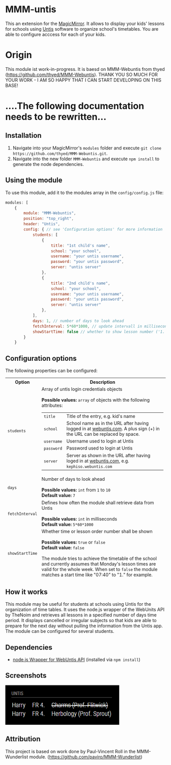 
# MMM-untis
This an extension for the [MagicMirror](https://github.com/MichMich/MagicMirror). It allows to display your kids' lessons for schools using [Untis](https://www.untis.at) software to organize school's timetables. You are able to configure acccess for each of your kids.

# Origin
This module ist work-in-progress. It is baesd on MMM-Webuntis from thyed (https://github.com/thyed/MMM-Webuntis). THANK YOU SO MUCH FOR YOUR WORK - I AM SO HAPPY THAT I CAN START DEVELOPING ON THIS BASE!

# ....The following documentation needs to be rewritten...

## Installation
1. Navigate into your MagicMirror's `modules` folder and execute `git clone https://github.com/thyed/MMM-Webuntis.git`.
2. Navigate into the new folder `MMM-Webuntis` and execute `npm install` to generate the node dependencies.

## Using the module

To use this module, add it to the modules array in the `config/config.js` file:
```javascript
modules: [
	{
		module: "MMM-Webuntis",
		position: "top_right",
		header: "Untis",
		config: { // see 'Configuration options' for more information
			students: [
				{
					title: "1st child's name",
					school: "your school",
					username: "your untis username",
					password: "your untis password",
					server: "untis server"
				},
				{
					title: "2nd child's name",
					school: "your school",
					username: "your untis username",
					password: "your untis password",
					server: "untis server"
				},
			],
			days: 1, // number of days to look ahead
			fetchInterval: 5*60*1000, // update intervall in milliseconds
			showStartTime: false // whether to show lesson number ('1.') or time ('07:40')
		}
	}
```

## Configuration options

The following properties can be configured:


<table width="100%">
	<thead>
		<tr>
			<th>Option</th>
			<th width="100%">Description</th>
		</tr>
	<thead>
		<tr>
			<td><code>students</code></td>
			<td>
				Array of untis login credentials objects</br></br>
				<b>Possible values:</b> <code>array</code> of objects with the following attributes:
				<table>
					<tr>
						<td><code>title</code></td>
						<td>Title of the entry, e.g. kid's name</td>
					</tr>
					<tr>
						<td><code>school</code></td>
						<td>School name as in the URL after having logged in at <a href="https://webuntis.com/">webuntis.com</a>. A plus sign (+) in the URL can be replaced by space.</td>
					</tr>
					<tr>
						<td><code>username</code></td>
						<td>Username used to login at Untis</td>
					</tr>
					<tr>
						<td><code>password</code></td>
						<td>Password used to login at Untis</td>
					</tr>
					<tr>
						<td><code>server</code></td>
						<td>Server as shown in the URL after having loged in at <a href="https://webuntis.com/">webuntis.com</a>, e.g. <code>kephiso.webuntis.com</code>
				</table>
			</td>
		</tr>
		<tr>
			<td><code>days</code></td>
			<td>
				Number of days to look ahead</br></br>
				<b>Possible values:</b> <code>int</code> from <code>1</code> to <code>10</code></br>
				<b>Default value:</b> <code>7</code>
			</td>
		</tr>
		<tr>
			<td><code>fetchInterval</code></td>
			<td>Defines how often the module shall retrieve data from Untis<br>
				<br><b>Possible values:</b> <code>int</code> in milliseconds
				<br><b>Default value:</b> <code>5*60*1000</code>
			</td>
		</tr>
		<tr>
			<td><code>showStartTime</code></td>
			<td>Whether time or lesson order number shall be shown<br>
				<br><b>Possible values:</b> <code>true</code> or <code>false</code>
				<br><b>Default value:</b> <code>false</code></br></br>
				The module tries to achieve the timetable of the school and currently assumes that Monday's lesson times are valid for the whole week. When set to <code>false</code> the module matches a start time like "07:40" to "1." for example.
			</td>
		</tr>
</table>

## How it works
This module may be useful for students at schools using Untis for the organization of time tables. It uses the node.js wrapper of the WebUnits API by TheNoim and retrieves all lessons in a specified number of days time period. It displays cancelled or irregular subjects so that kids are able to prepare for the next day without pulling the information from the Untis app. The module can be configured for several students.

## Dependencies
- [node.js Wrapper for WebUntis API](https://github.com/TheNoim/WebUntis) (installed via `npm install`)


## Screenshots
![Screenshot](screenshot.png "Screenshot")

## Attribution

This project is based on work done by Paul-Vincent Roll in the MMM-Wunderlist module. (https://github.com/paviro/MMM-Wunderlist)
